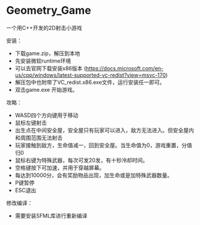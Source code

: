 # Geometry_Game

一个用C++开发的2D射击小游戏

安装：
- 下载game.zip，解压到本地
- 先安装微软runtime环境
- 可以去官网下载安装x86版本 (https://docs.microsoft.com/en-us/cpp/windows/latest-supported-vc-redist?view=msvc-170) 
- 解压包中也附带了VC_redist.x86.exe文件，运行安装任一即可。
- 双击game.exe 开始游戏。

攻略：
- WASD四个方向键用于移动
- 鼠标左键射击
- 出生点在中间安全屋，安全屋只有玩家可以进入，敌方无法进入。但安全屋内和周围范围无法射击
- 玩家接触到敌方，生命值减一，回到安全屋。当生命值为0，游戏重置，分值归0
- 鼠标右键为特殊武器，每次可发20发，有十秒冷却时间。
- 空格键按下可加速，并用于穿越屏幕。
- 每达到10000分，会有奖励物品出现，加生命或是加特殊武器数量。
- P键暂停
- ESC退出

修改编译：
- 需要安装SFML库进行重新编译
